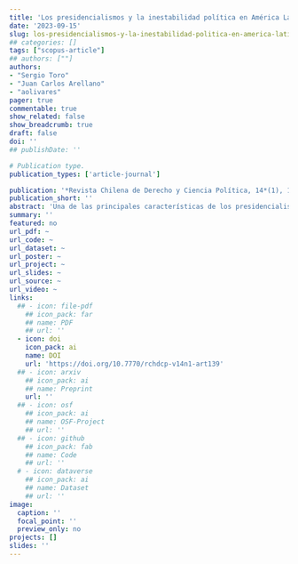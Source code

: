 ```yaml
---
title: 'Los presidencialismos y la inestabilidad política en América Latina: Contención e incorporación del conflicto durante el siglo XIX'
date: '2023-09-15'
slug: los-presidencialismos-y-la-inestabilidad-politica-en-america-latina
## categories: []
tags: ["scopus-article"]
## authors: [""]
authors:
- "Sergio Toro"
- "Juan Carlos Arellano"
- "aolivares"
pager: true
commentable: true
show_related: false
show_breadcrumb: true
draft: false
doi: ''
## publishDate: ''

# Publication type.
publication_types: ['article-journal']

publication: '*Revista Chilena de Derecho y Ciencia Política, 14*(1), 1-22'
publication_short: ''
abstract: 'Una de las principales características de los presidencialismos de América Latina es que, a lo largo de la historia, se han mostrado diversos momentos de inestabilidad. En búsqueda de algunas explicaciones de esta realidad, en el presente artículo se analizan las dificultades de la instalación de los presidencialismos durante el siglo XIX. Se analiza este periodo pues corresponde a la inauguración de los regímenes políticos. En el trabajo se estudia el proceso de organización del Estado en un momento en que los diseños institucionales fueron contestados por grupos desafiantes a las tendencias predominantes de concentración del poder por parte de la institucionalidad. Se busca determinar en qué medida la apertura inicial, o no, del sistema político tiene efectos en la estabilidad de los países. El origen de las instituciones es clave para comprender los presidencialismos y, más clave aún, para comprender la razón de la tolerancia del continente a los mecanismos de concentración del poder. A través de un análisis histórico comparado sobre cuatro países del continente con varianza sobre los niveles de desarrollo Chile, Perú, Argentina y Uruguay, el trabajo concluye que los diseños presidenciales fueron más o menos estables en la medida que los gobiernos lograron activar mecanismos de contención e incorporación a los opositores del nuevo orden institucional. Con todo, aún queda mucho por avanzar en la comprensión de la inestabilidad política en América Latina.'
summary: ''
featured: no
url_pdf: ~
url_code: ~
url_dataset: ~
url_poster: ~
url_project: ~
url_slides: ~
url_source: ~
url_video: ~
links:
  ## - icon: file-pdf
    ## icon_pack: far
    ## name: PDF
    ## url: ''
  - icon: doi
    icon_pack: ai
    name: DOI
    url: 'https://doi.org/10.7770/rchdcp-v14n1-art139'
  ## - icon: arxiv
    ## icon_pack: ai
    ## name: Preprint
    url: ''
  ## - icon: osf
    ## icon_pack: ai
    ## name: OSF-Project
    ## url: ''
  ## - icon: github
    ## icon_pack: fab
    ## name: Code
    ## url: ''
  # - icon: dataverse
    ## icon_pack: ai
    ## name: Dataset
    ## url: ''
image:
  caption: ''
  focal_point: ''
  preview_only: no
projects: []
slides: ''
---
```

